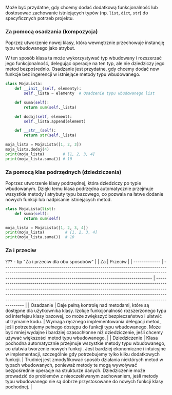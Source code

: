 Może być przydatne, gdy chcemy dodać dodatkową funkcjonalność lub dostosować zachowanie istniejących typów (np. `list`, `dict`, `str`) do specyficznych potrzeb projektu.

### Za pomocą osadzania (kompozycja)

Poprzez utworzenie nowej klasy, która wewnętrznie przechowuje instancję typu wbudowanego jako atrybut.

W ten sposób klasa ta może wykorzystywać typ wbudowany i rozszerzać jego funkcjonalność, delegując operacje na ten typ, ale nie dziedziczy jego metod bezpośrednio. Osadzanie jest przydatne, gdy chcemy dodać now funkcje bez ingerencji w istniejące metody typu wbudowanego.

```python
class MojaLista:
    def __init__(self, elementy):
        self._lista = elementy  # Osadzenie typu wbudowanego list

    def suma(self):
        return sum(self._lista)

    def dodaj(self, element):
        self._lista.append(element)

    def __str__(self):
        return str(self._lista)

moja_lista = MojaLista([1, 2, 3])
moja_lista.dodaj(4)
print(moja_lista)        # [1, 2, 3, 4]
print(moja_lista.suma()) # 10
```

### Za pomocą klas podrzędnych (dziedziczenia)

Poprzez utworzenie klasy podrzędnej, która dziedziczy po typie wbudowanym. Dzięki temu klasa podrzędna automatycznie przejmuje wszystkie metody i atrybuty typu bazowego, co pozwala na łatwe dodanie nowych funkcji lub nadpisanie istniejących metod.

```python
class MojaLista(list):
    def suma(self):
        return sum(self)

moja_lista = MojaLista([1, 2, 3, 4])
print(moja_lista)         # [1, 2, 3, 4]
print(moja_lista.suma())  # 10
```

### Za i przeciw

??? - tip "Za i przeciw dla obu sposobów"
    |               | Za                                                                                                                                                                                                                                   | Przeciw                                                                                                                                                                                                                                                                                                                                |
    | ------------- | ------------------------------------------------------------------------------------------------------------------------------------------------------------------------------------------------------------------------------------ | -------------------------------------------------------------------------------------------------------------------------------------------------------------------------------------------------------------------------------------------------------------------------------------------------------------------------------------- |
    | Osadzanie     | Daje pełną kontrolę nad metodami, które są dostępne dla użytkownika klasy. Izoluje funkcjonalność rozszerzonego typu od interfejsu klasy bazowej, co może zwiększyć bezpieczeństwo i ułatwić utrzymanie kodu.                        | Wymaga ręcznego implementowania delegacji metod, jeśli potrzebujemy pełnego dostępu do funkcji typu wbudowanego. Może być mniej wydajne i bardziej czasochłonne niż dziedziczenie, jeśli chcemy używać większości metod typu wbudowanego.                                                                                            |
    | Dziedziczenie | Klasa pochodna automatycznie przejmuje wszystkie metody typu wbudowanego, co ułatwia tworzenie nowych funkcji. Jest bardziej ekonomiczne i intuicyjne w implementacji, szczególnie gdy potrzebujemy tylko kilku dodatkowych funkcji. | Trudniej jest zmodyfikować sposób działania niektórych metod w typach wbudowanych, ponieważ metody te mogą wywoływać bezpośrednie operacje na strukturze danych. Dziedziczenie może prowadzić do problemów z nieoczekiwanym zachowaniem, jeśli metody typu wbudowanego nie są dobrze przystosowane do nowych funkcji klasy pochodnej. |

